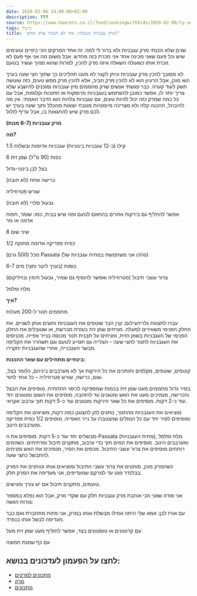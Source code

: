 ```yaml
---
date: 2020-02-06 14:09:00+02:00
description: ???
source: https://www.haaretz.co.il/food/cookingwithkids/2020-02-06/ty-article/0000017f-f900-d460-afff-fb66e5460000
tags: בישול
title: 'מרק עגבניות משובח: איך לא הכנתי אותו קודם?'
---
```


שנים שלא הכנתי מרק עגבניות ולא ברור לי למה. זה אחד המרקים הכי כיפיים וטעימים שיש וכל פעם שאני מכינה אחד אני נזכרת בזה מחדש. אבל משום מה אני אף פעם לא זוכרת אותו כשעולה השאלה איזה מרק להכין, למרות שהוא סמיך ועשיר בטעם.

לא מסובך להכין מרק עגבניות וניתן לקצר לא מעט תהליכים כך שתוך חצי שעה בערך הוא מוכן, אבל הרעיון הוא לא להכין מרק חביב, אלא להכין מרק ממש טעים, כזה שעושה חשק לעוד קערה. כבר פגשתי אנשים שרק מחממים מיץ עגבניות ומוכנים להישבע שלא צריך יותר לו, אפשר כמובן להשתמש בעגבניות מרוסקות או חתוכות וקלופות, אבל עם כל כמה שמרק כזה יכול להיות טעים, עם עגבניות צלויות הוא הדבר האמתי. אין מה להיבהל, ההכנה קלה ולא מצריכה מיומנויות מטבח יוצאות מהכלל ותוך שעה בערך יש לכם מרק שיש להתגאות בו, אבל עדיף לזלול.

**מרק עגבניות (6-7 מנות)**

**מה?**

1.5 קילו (כ-12 עגבניות בינוניות) עגבניות אדומות ובשלות

6 כפות (90 מ"ל) שמן זית

בצל לבן בינוני-גדול

כרישה אחת (לא חובה)

שורש פטרוזיליה

גבעול סלרי (לא חובה)

אפשר להחליף גם בירקות אחרים בהתאם לטעם ומה שיש בבית, כמו: שומר, תפוח אדמה או גזר

8 שיני שום

1/2 כפית פפריקה אדומה מתוקה

מכל (500 גרם) Passata (אני משתמשת במחית עגבניות של cirio)

6-7 כוסות (בערך ליטר וחצי) מים

צרור עשבי תיבול (פטרוזיליה ואפשר להוסיף גם שמיר, גבעול תימין ובזיליקום)

מלח ופלפל

**איך?**

מחממים תנור ל-200 מעלות

 עברו לתצוגת גלריהצילום: קרן הבר שוטפים את העגבניות וחוצים אותן לשניים. את החלק הפנימי משאירים למעלה. מורחים שמן זית בעזרת מברשת, או שטובלים את החלק הפנימי של העגבניות בשמן הזית, ומניחים על תבנית תנור מכוסה בנייר אפייה. מכניסים את העגבניות לתנור לחצי שעה – הצלייה גם תסייע לטעם וגם תשחרר את הקליפה מבשר העגבנייה, אחרי שהעגבניות יתקררו.

**בינתיים מתחילים עם שאר ההכנות:**

קוטמים, שוטפים, מקלפים וחותכים את כל הירקות אך לא מערבבים ביניהם, כלומר בצל, שום, כרישה, שורש פטרוזיליה – כל אחד לחוד.

בסיר גדול מחממים מעט שמן זית בכמות שמספיקה לכיסוי התחתית. מוסיפים את הבצל והכרישה, מנמיכים מעט את האש ומטגנים עד להזהבה, מוסיפים את השום ומטגנים יחד עוד כ-2 דקות. מוסיפים את כל שאר הירקות ומטגנים עוד כ-5 דקות תוך ערבוב אקראי.

מוציאים את העגבניות מהתנור, נותנים להן להצטנן כמה דקות, מוציאים את הקליפה ומוסיפים לסיר יחד עם כל הנוזלים שהצטברו על נייר האפייה. מוסיפים 1/2 כפית פפריקה ומערבבים היטב.

מבשלים יחד עוד כ-5 דקות. מוסיפים את ה-Passata (מחית העגבניות), מלח ופלפל ומערבבים היטב. מוסיפים את המים תוך כדי ערבוב, מתקנים תיבול ומרתיחים. כשהמים רותחים מוסיפים את צרור עשבי התיבול. מכסים את הסיר, מנמיכים את האש ומניחים להתבשל כחצי שעה.

כשהמרק מוכן, סוחטים את צרור עשבי התיבול ומוציאים אותו וטוחנים את המרק בבלנדר מוט עד למרקם שמעדיפים, אני מעדיפה את המרק חלק.

טועמים, מתקנים תיבול אם יש צורך ומגישים.

אני מודה שאני הכי אוהבת מרק עגבניות חלק עם שקדי מרק, אבל הוא נפלא במספר צורות הגשה:

עם אורז לבן: אמא שלי היתה אפילו מבשלת אותו במרק, אני פחות מתחברת ואם כבר מעדיפה לבשל אותו בנפרד.

עם קרוטונים או טוסטונים בצד, אפשר להזליף מעט שמן זית מעל

עם כף שמנת חמוצה

לחצו על הפעמון לעדכונים בנושא:
------------------------------

* [מתכונים למרקים](/ty-tag/soups-0000017f-da2b-d432-a77f-df3bea0b0000)
* [מרק](/ty-tag/soup-0000017f-da2a-dea8-a77f-de6aacf60000)
* [מתכונים](/ty-tag/recipes-0000017f-da28-dea8-a77f-de6a4ba50000)